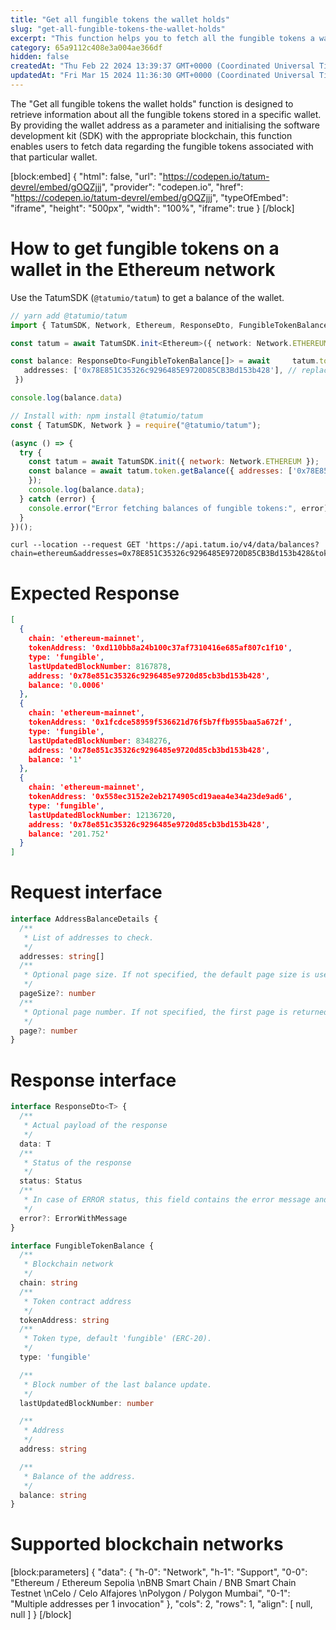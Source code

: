 ```yaml
---
title: "Get all fungible tokens the wallet holds"
slug: "get-all-fungible-tokens-the-wallet-holds"
excerpt: "This function helps you to fetch all the fungible tokens a wallet holds, all   you have to do is pass the address to the function parameter and chain while initialising the SDK."
category: 65a9112c408e3a004ae366df
hidden: false
createdAt: "Thu Feb 22 2024 13:39:37 GMT+0000 (Coordinated Universal Time)"
updatedAt: "Fri Mar 15 2024 11:36:30 GMT+0000 (Coordinated Universal Time)"
---
```

The "Get all fungible tokens the wallet holds" function is designed to retrieve information about all the fungible tokens stored in a specific wallet. By providing the wallet address as a parameter and initialising the software development kit (SDK) with the appropriate blockchain, this function enables users to fetch data regarding the fungible tokens associated with that particular wallet.

[block:embed]
{
  "html": false,
  "url": "https://codepen.io/tatum-devrel/embed/gOQZjjj",
  "provider": "codepen.io",
  "href": "https://codepen.io/tatum-devrel/embed/gOQZjjj",
  "typeOfEmbed": "iframe",
  "height": "500px",
  "width": "100%",
  "iframe": true
}
[/block]


# How to get fungible tokens on a wallet in the Ethereum network

Use the TatumSDK (`@tatumio/tatum`) to get a balance of the wallet.

```typescript
// yarn add @tatumio/tatum
import { TatumSDK, Network, Ethereum, ResponseDto, FungibleTokenBalance } from '@tatumio/tatum'

const tatum = await TatumSDK.init<Ethereum>({ network: Network.ETHEREUM })

const balance: ResponseDto<FungibleTokenBalance[]> = await     tatum.token.getBalance({
   addresses: ['0x78E851C35326c9296485E9720D85CB3Bd153b428'], // replace with your address
 })

console.log(balance.data)
```
```javascript
// Install with: npm install @tatumio/tatum
const { TatumSDK, Network } = require("@tatumio/tatum");

(async () => {
  try {
    const tatum = await TatumSDK.init({ network: Network.ETHEREUM });
    const balance = await tatum.token.getBalance({ addresses: ['0x78E851C35326c9296485E9720D85CB3Bd153b428'], // replace with your address
    });
    console.log(balance.data);
  } catch (error) {
    console.error("Error fetching balances of fungible tokens:", error);
  }
})();
```
```curl
curl --location --request GET 'https://api.tatum.io/v4/data/balances?chain=ethereum&addresses=0x78E851C35326c9296485E9720D85CB3Bd153b428&tokenTypes=fungible'
```

# Expected Response

```json
[
  {
    chain: 'ethereum-mainnet',
    tokenAddress: '0xd110bb8a24b100c37af7310416e685af807c1f10',
    type: 'fungible',
    lastUpdatedBlockNumber: 8167878,
    address: '0x78e851c35326c9296485e9720d85cb3bd153b428',
    balance: '0.0006'
  },
  {
    chain: 'ethereum-mainnet',
    tokenAddress: '0x1fcdce58959f536621d76f5b7ffb955baa5a672f',
    type: 'fungible',
    lastUpdatedBlockNumber: 8348276,
    address: '0x78e851c35326c9296485e9720d85cb3bd153b428',
    balance: '1'
  },
  {
    chain: 'ethereum-mainnet',
    tokenAddress: '0x558ec3152e2eb2174905cd19aea4e34a23de9ad6',
    type: 'fungible',
    lastUpdatedBlockNumber: 12136720,
    address: '0x78e851c35326c9296485e9720d85cb3bd153b428',
    balance: '201.752'
  }
]
```

# Request interface

```typescript
interface AddressBalanceDetails {
  /**
   * List of addresses to check.
   */
  addresses: string[]
  /**
   * Optional page size. If not specified, the default page size is used, which is 10.
   */
  pageSize?: number
  /**
   * Optional page number. If not specified, the first page is returned.
   */
  page?: number
}
```

# Response interface

```typescript
interface ResponseDto<T> {
  /**
   * Actual payload of the response
   */
  data: T
  /**
   * Status of the response
   */
  status: Status
  /**
   * In case of ERROR status, this field contains the error message and detailed description
   */
  error?: ErrorWithMessage
}

interface FungibleTokenBalance {
  /**
   * Blockchain network
   */
  chain: string
  /**
   * Token contract address
   */
  tokenAddress: string
  /**
   * Token type, default 'fungible' (ERC-20).
   */
  type: 'fungible'

  /**
   * Block number of the last balance update.
   */
  lastUpdatedBlockNumber: number

  /**
   * Address
   */
  address: string

  /**
   * Balance of the address.
   */
  balance: string
}
```

# Supported blockchain networks

[block:parameters]
{
  "data": {
    "h-0": "Network",
    "h-1": "Support",
    "0-0": "Ethereum / Ethereum Sepolia  \nBNB Smart Chain / BNB Smart Chain Testnet  \nCelo / Celo Alfajores  \nPolygon / Polygon Mumbai",
    "0-1": "Multiple addresses per 1 invocation"
  },
  "cols": 2,
  "rows": 1,
  "align": [
    null,
    null
  ]
}
[/block]
